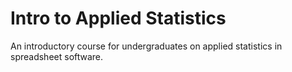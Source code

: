 # Intro to Applied Statistics

An introductory course for undergraduates on applied statistics in spreadsheet software.
